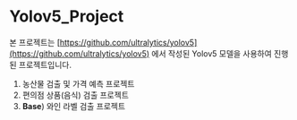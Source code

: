 # Yolov5_Project

본 프로젝트는 [https://github.com/ultralytics/yolov5](https://github.com/ultralytics/yolov5) 에서 작성된 Yolov5 모델을 사용하여 진행된 프로젝트입니다.

1. 농산물 검출 및 가격 예측 프로젝트
2. 편의점 상품(음식) 검출 프로젝트
3. __Base__) 와인 라벨 검출 프로젝트


